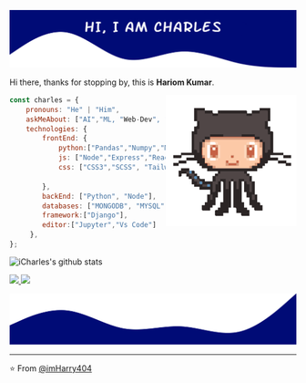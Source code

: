 ![head.png](https://raw.githubusercontent.com/iCharlesZ/FigureBed/master/img/readme-top.png)

Hi there, thanks for stopping by, this is **Hariom Kumar**.

<img align='right' src="https://raw.githubusercontent.com/iCharlesZ/FigureBed/master/img/octocat.gif" width="230">

```javascript
const charles = {
    pronouns: "He" | "Him",
    askMeAbout: ["AI","ML, "Web-Dev", "Tech"],
    technologies: {
        frontEnd: {
            python:["Pandas","Numpy","Matplotlib","OpenCv","TenserFlow","Keras"],
            js: ["Node","Express","React", "Angular"],
            css: ["CSS3","SCSS", "Tailwind"]
            
        },
        backEnd: ["Python", "Node"],
        databases: ["MONGODB", "MYSQL"],
        framework:["Django"], 
        editor:["Jupyter","Vs Code"]
     },
};
```

![iCharles's github stats](https://github-readme-stats.vercel.app/api?username=iCharlesZ&hide=contribs,prs&count_private=true&show_icons=true)

<a href="https://github.com/imHarry404">
  <img src="https://img.shields.io/github/followers/iCharlesZ">
</a>
<a href="https://github.com/imHarry404">
   <img src="https://komarev.com/ghpvc/?username=iCharlesZ">
</a>

![bottom.png](https://raw.githubusercontent.com/iCharlesZ/FigureBed/master/img/readme-bottom.png)

---

⭐️ From [@imHarry404](https://github.com/imHarry404)
